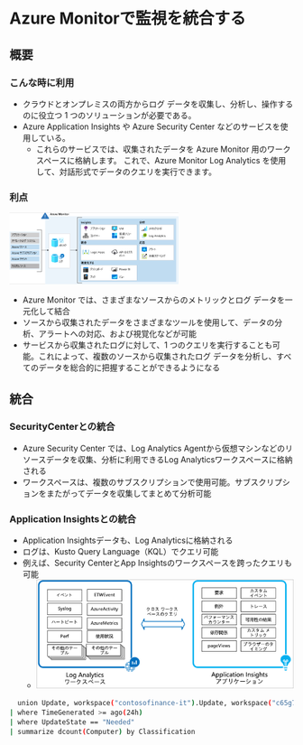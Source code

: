 # Azure Monitorで監視を統合する

## 概要

### こんな時に利用

- クラウドとオンプレミスの両方からログ データを収集し、分析し、操作するのに役立つ 1 つのソリューションが必要である。
- Azure Application Insights や Azure Security Center などのサービスを使用している。 
  - これらのサービスでは、収集されたデータを Azure Monitor 用のワークスペースに格納します。 これで、Azure Monitor Log Analytics を使用して、対話形式でデータのクエリを実行できます。

### 利点

![picture 32](images/3f9d9bc7a9d9c63faeb601f1d0fc076674a65a3b31651bfd9fb2ab392d3bea8b.png)  

- Azure Monitor では、さまざまなソースからのメトリックとログ データを一元化して結合
- ソースから収集されたデータをさまざまなツールを使用して、データの分析、アラートへの対応、および視覚化などが可能
- サービスから収集されたログに対して、1 つのクエリを実行することも可能。これによって、複数のソースから収集されたログ データを分析し、すべてのデータを総合的に把握することができるようになる

## 統合

### SecurityCenterとの統合

- Azure Security Center では、Log Analytics Agentから仮想マシンなどのリソースデータを収集、分析に利用できるLog Analyticsワークスペースに格納される
- ワークスペースは、複数のサブスクリプションで使用可能。サブスクリプションをまたがってデータを収集してまとめて分析可能

### Application Insightsとの統合

- Application Insightsデータも、Log Analyticsに格納される
- ログは、Kusto Query Language（KQL）でクエリ可能
- 例えば、Security CenterとApp Insightsのワークスペースを跨ったクエリも可能
  - ![picture 33](images/40efe18a7c449789325c01bfdf9aef0f39396bd7e4e3be8c8d9ffc4368f90a66.png)  

```sh
  union Update, workspace("contosofinance-it").Update, workspace("c65g7445-914x-4h7j-6nbv-w876499056").Update
| where TimeGenerated >= ago(24h)
| where UpdateState == "Needed"
| summarize dcount(Computer) by Classification
```
